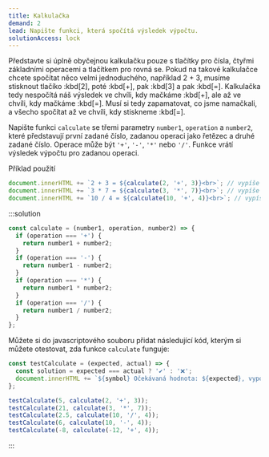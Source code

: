 ```yaml
---
title: Kalkulačka
demand: 2
lead: Napište funkci, která spočítá výsledek výpočtu.
solutionAccess: lock
---
```


Představte si úplně obyčejnou kalkulačku pouze s tlačítky pro čísla, čtyřmi základními operacemi a tlačítkem pro rovná se. Pokud na takové kalkulačce chcete spočítat něco velmi jednoduchého, například 2 + 3, musíme stisknout tlačíko :kbd[2], poté :kbd[+], pak :kbd[3] a pak :kbd[=]. Kalkulačka tedy nespočítá náš výsledek ve chvíli, kdy mačkáme :kbd[+], ale až ve chvíli, kdy mačkáme :kbd[=]. Musí si tedy zapamatovat, co jsme namačkali, a všecho spočítat až ve chvíli, kdy stiskneme :kbd[=].

Napište funkci `calculate` se třemi parametry `number1`, `operation` a `number2`, které představují první zadané číslo, zadanou operaci jako řetězec a druhé zadané číslo. Operace může být `'+'`, `'-'`, `'*'` nebo `'/'`. Funkce vrátí výsledek výpočtu pro zadanou operaci.

Příklad použití

```js
document.innerHTML += `2 + 3 = ${calculate(2, '+', 3)}<br>`; // vypíše výsledek 5
document.innerHTML += `3 * 7 = ${calculate(3, '*', 7)}<br>`; // vypíše výsledek 21
document.innerHTML += `10 / 4 = ${calculate(10, '+', 4)}<br>`; // vypíše výsledek 2.5
```

:::solution

```js
const calculate = (number1, operation, number2) => {
  if (operation === '+') {
    return number1 + number2;
  }
  if (operation === '-') {
    return number1 - number2;
  }
  if (operation === '*') {
    return number1 * number2;
  }
  if (operation === '/') {
    return number1 / number2;
  }
};
```

Můžete si do javascriptového souboru přidat následující kód, kterým si můžete otestovat, zda funkce `calculate` funguje:

```js
const testCalculate = (expected, actual) => {
  const solution = expected === actual ? '✔' : '❌';
  document.innerHTML += `${symbol} Očekávaná hodnota: ${expected}, vypočtená hodnota: ${actual}<br>`;
};

testCalculate(5, calculate(2, '+', 3));
testCalculate(21, calculate(3, '*', 7));
testCalculate(2.5, calculate(10, '/', 4));
testCalculate(6, calculate(10, '-', 4));
testCalculate(-8, calculate(-12, '+', 4));
```

:::

